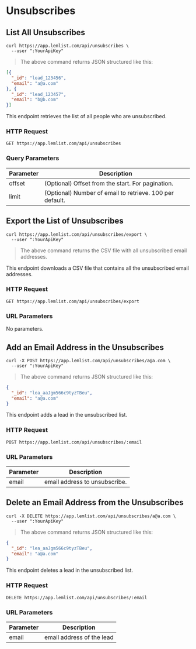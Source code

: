 # Unsubscribes

## List All Unsubscribes

```shell
curl https://app.lemlist.com/api/unsubscribes \
  --user ":YourApiKey"
```

> The above command returns JSON structured like this:

```json
[{
  "_id": "lead_123456",
  "email": "a@a.com"
}, {
  "_id": "lead_123457",
  "email": "b@b.com"
}]
```

This endpoint retrieves the list of all people who are unsubscribed.

### HTTP Request

`GET https://app.lemlist.com/api/unsubscribes`

### Query Parameters

Parameter | Description
--------- | -----------
offset | (Optional) Offset from the start. For pagination.
limit | (Optional) Number of email to retrieve. 100 per default.


## Export the List of Unsubscribes

```shell
curl https://app.lemlist.com/api/unsubscribes/export \
  --user ":YourApiKey"
```

> The above command returns the CSV file with all unsubscribed email addresses.

This endpoint downloads a CSV file that contains all the unsubscribed email addresses.

### HTTP Request

`GET https://app.lemlist.com/api/unsubscribes/export`

### URL Parameters

No parameters.


## Add an Email Address in the Unsubscribes

```shell
curl -X POST https://app.lemlist.com/api/unsubscribes/a@a.com \
  --user ":YourApiKey"
```

> The above command returns JSON structured like this:

```json
{
  "_id": "lea_aaJgm566c9tyzTBeu",
  "email": "a@a.com"
}
```

This endpoint adds a lead in the unsubscribed list.

### HTTP Request

`POST https://app.lemlist.com/api/unsubscribes/:email`

### URL Parameters

Parameter | Description
--------- | -----------
email | email address to unsubscribe.


## Delete an Email Address from the Unsubscribes

```shell
curl -X DELETE https://app.lemlist.com/api/unsubscribes/a@a.com \
  --user ":YourApiKey"
```

> The above command returns JSON structured like this:

```json
{
  "_id": "lea_aaJgm566c9tyzTBeu",
  "email": "a@a.com"
}
```

This endpoint deletes a lead in the unsubscribed list.

### HTTP Request

`DELETE https://app.lemlist.com/api/unsubscribes/:email`

### URL Parameters

Parameter | Description
--------- | -----------
email | email address of the lead
